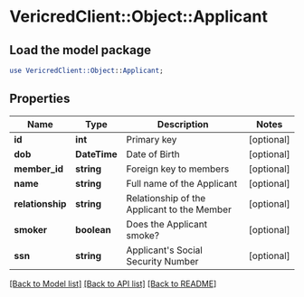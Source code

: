 # VericredClient::Object::Applicant

## Load the model package
```perl
use VericredClient::Object::Applicant;
```

## Properties
Name | Type | Description | Notes
------------ | ------------- | ------------- | -------------
**id** | **int** | Primary key | [optional] 
**dob** | **DateTime** | Date of Birth | [optional] 
**member_id** | **string** | Foreign key to members | [optional] 
**name** | **string** | Full name of the Applicant | [optional] 
**relationship** | **string** | Relationship of the Applicant to the Member | [optional] 
**smoker** | **boolean** | Does the Applicant smoke? | [optional] 
**ssn** | **string** | Applicant&#39;s Social Security Number | [optional] 

[[Back to Model list]](../README.md#documentation-for-models) [[Back to API list]](../README.md#documentation-for-api-endpoints) [[Back to README]](../README.md)


